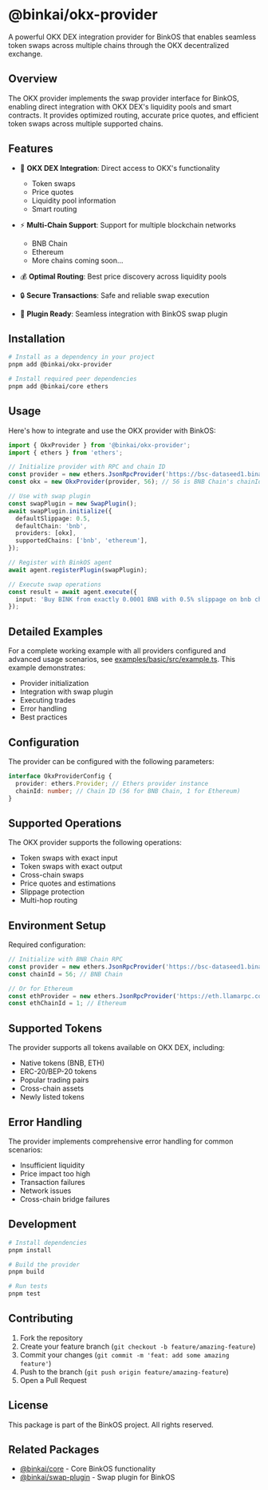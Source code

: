 # @binkai/okx-provider

A powerful OKX DEX integration provider for BinkOS that enables seamless token swaps across multiple chains through the OKX decentralized exchange.

## Overview

The OKX provider implements the swap provider interface for BinkOS, enabling direct integration with OKX DEX's liquidity pools and smart contracts. It provides optimized routing, accurate price quotes, and efficient token swaps across multiple supported chains.

## Features

- 🏦 **OKX DEX Integration**: Direct access to OKX's functionality

  - Token swaps
  - Price quotes
  - Liquidity pool information
  - Smart routing

- ⚡ **Multi-Chain Support**: Support for multiple blockchain networks
  - BNB Chain
  - Ethereum
  - More chains coming soon...
- 💰 **Optimal Routing**: Best price discovery across liquidity pools
- 🔒 **Secure Transactions**: Safe and reliable swap execution
- 🔌 **Plugin Ready**: Seamless integration with BinkOS swap plugin

## Installation

```bash
# Install as a dependency in your project
pnpm add @binkai/okx-provider

# Install required peer dependencies
pnpm add @binkai/core ethers
```

## Usage

Here's how to integrate and use the OKX provider with BinkOS:

```typescript
import { OkxProvider } from '@binkai/okx-provider';
import { ethers } from 'ethers';

// Initialize provider with RPC and chain ID
const provider = new ethers.JsonRpcProvider('https://bsc-dataseed1.binance.org');
const okx = new OkxProvider(provider, 56); // 56 is BNB Chain's chainId

// Use with swap plugin
const swapPlugin = new SwapPlugin();
await swapPlugin.initialize({
  defaultSlippage: 0.5,
  defaultChain: 'bnb',
  providers: [okx],
  supportedChains: ['bnb', 'ethereum'],
});

// Register with BinkOS agent
await agent.registerPlugin(swapPlugin);

// Execute swap operations
const result = await agent.execute({
  input: 'Buy BINK from exactly 0.0001 BNB with 0.5% slippage on bnb chain',
});
```

## Detailed Examples

For a complete working example with all providers configured and advanced usage scenarios, see [examples/basic/src/example.ts](../../../examples/basic/src/example.ts). This example demonstrates:

- Provider initialization
- Integration with swap plugin
- Executing trades
- Error handling
- Best practices

## Configuration

The provider can be configured with the following parameters:

```typescript
interface OkxProviderConfig {
  provider: ethers.Provider; // Ethers provider instance
  chainId: number; // Chain ID (56 for BNB Chain, 1 for Ethereum)
}
```

## Supported Operations

The OKX provider supports the following operations:

- Token swaps with exact input
- Token swaps with exact output
- Cross-chain swaps
- Price quotes and estimations
- Slippage protection
- Multi-hop routing

## Environment Setup

Required configuration:

```typescript
// Initialize with BNB Chain RPC
const provider = new ethers.JsonRpcProvider('https://bsc-dataseed1.binance.org');
const chainId = 56; // BNB Chain

// Or for Ethereum
const ethProvider = new ethers.JsonRpcProvider('https://eth.llamarpc.com');
const ethChainId = 1; // Ethereum
```

## Supported Tokens

The provider supports all tokens available on OKX DEX, including:

- Native tokens (BNB, ETH)
- ERC-20/BEP-20 tokens
- Popular trading pairs
- Cross-chain assets
- Newly listed tokens

## Error Handling

The provider implements comprehensive error handling for common scenarios:

- Insufficient liquidity
- Price impact too high
- Transaction failures
- Network issues
- Cross-chain bridge failures

## Development

```bash
# Install dependencies
pnpm install

# Build the provider
pnpm build

# Run tests
pnpm test
```

## Contributing

1. Fork the repository
2. Create your feature branch (`git checkout -b feature/amazing-feature`)
3. Commit your changes (`git commit -m 'feat: add some amazing feature'`)
4. Push to the branch (`git push origin feature/amazing-feature`)
5. Open a Pull Request

## License

This package is part of the BinkOS project. All rights reserved.

## Related Packages

- [@binkai/core](../../core/README.md) - Core BinkOS functionality
- [@binkai/swap-plugin](../../plugins/swap/README.md) - Swap plugin for BinkOS
